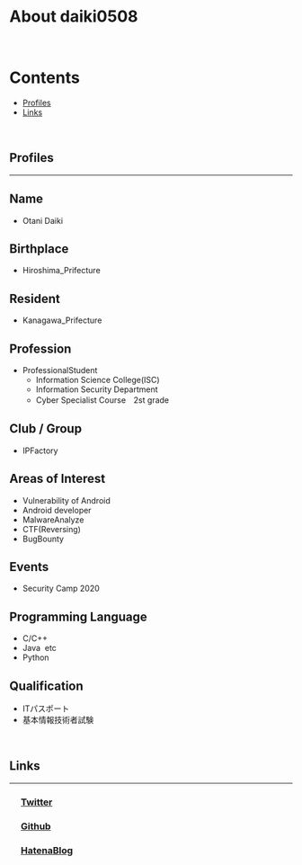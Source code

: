 # About daiki0508
<br>

# Contents
- [Profiles](#profiles)
- [Links](#links)
<br>

## Profiles
___

## Name
- Otani Daiki

## Birthplace
- Hiroshima_Prifecture

## Resident
- Kanagawa_Prifecture

## Profession
- ProfessionalStudent
    - Information Science College(ISC)
    - Information Security Department
    - Cyber Specialist Course　2st grade

## Club / Group
- IPFactory

## Areas of Interest
- Vulnerability of Android
- Android developer
- MalwareAnalyze
- CTF(Reversing)
- BugBounty

## Events
- Security Camp 2020

## Programming Language
- C/C++
- Java&nbsp;  etc
- Python

## Qualification
- ITパスポート
- 基本情報技術者試験
<br>

## Links
___

### &emsp;&nbsp;[Twitter](https://twitter.com/otani_daiki)
### &emsp;&nbsp;[Github](https://github.com/daiki0508)
### &emsp;&nbsp;[HatenaBlog](https://daiki0508.hatenablog.com/)
